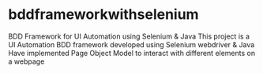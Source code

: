 # bddframeworkwithselenium
BDD Framework for UI Automation using Selenium & Java
This project is a UI Automation BDD framework developed using Selenium webdriver & Java
Have implemented Page Object Model to interact with different elements on a webpage
